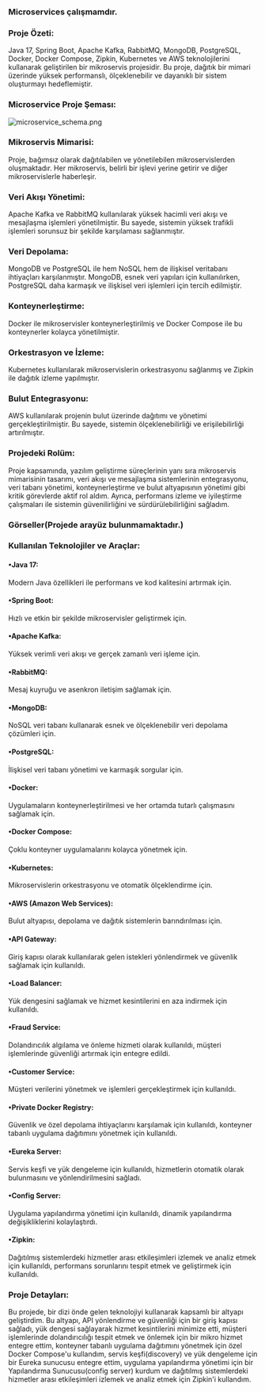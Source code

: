 ### Microservices çalışmamdır.

### Proje Özeti:
Java 17, Spring Boot, Apache Kafka, RabbitMQ, MongoDB, PostgreSQL, Docker, Docker Compose, Zipkin, Kubernetes ve AWS teknolojilerini kullanarak geliştirilen bir mikroservis projesidir. Bu proje, dağıtık bir mimari üzerinde yüksek performanslı, ölçeklenebilir ve dayanıklı bir sistem oluşturmayı hedeflemiştir.

### Microservice Proje Şeması:
![microservice_schema.png](microservice_schema.png)

### Mikroservis Mimarisi:
Proje, bağımsız olarak dağıtılabilen ve yönetilebilen mikroservislerden oluşmaktadır. Her mikroservis, belirli bir işlevi yerine getirir ve diğer mikroservislerle haberleşir.

### Veri Akışı Yönetimi:
Apache Kafka ve RabbitMQ kullanılarak yüksek hacimli veri akışı ve mesajlaşma işlemleri yönetilmiştir. Bu sayede, sistemin yüksek trafikli işlemleri sorunsuz bir şekilde karşılaması sağlanmıştır.

### Veri Depolama:
MongoDB ve PostgreSQL ile hem NoSQL hem de ilişkisel veritabanı ihtiyaçları karşılanmıştır. MongoDB, esnek veri yapıları için kullanılırken, PostgreSQL daha karmaşık ve ilişkisel veri işlemleri için tercih edilmiştir.

### Konteynerleştirme:
Docker ile mikroservisler konteynerleştirilmiş ve Docker Compose ile bu konteynerler kolayca yönetilmiştir.

### Orkestrasyon ve İzleme:
Kubernetes kullanılarak mikroservislerin orkestrasyonu sağlanmış ve Zipkin ile dağıtık izleme yapılmıştır.

### Bulut Entegrasyonu:
AWS kullanılarak projenin bulut üzerinde dağıtımı ve yönetimi gerçekleştirilmiştir. Bu sayede, sistemin ölçeklenebilirliği ve erişilebilirliği artırılmıştır.

### Projedeki Rolüm:
Proje kapsamında, yazılım geliştirme süreçlerinin yanı sıra mikroservis mimarisinin tasarımı, veri akışı ve mesajlaşma sistemlerinin entegrasyonu, veri tabanı yönetimi, konteynerleştirme ve bulut altyapısının yönetimi gibi kritik görevlerde aktif rol aldım. Ayrıca, performans izleme ve iyileştirme çalışmaları ile sistemin güvenilirliğini ve sürdürülebilirliğini sağladım.

### Görseller(Projede arayüz bulunmamaktadır.)


### Kullanılan Teknolojiler ve Araçlar:
#### •Java 17:
Modern Java özellikleri ile performans ve kod kalitesini artırmak için.
#### •Spring Boot:
Hızlı ve etkin bir şekilde mikroservisler geliştirmek için.
#### •Apache Kafka:
Yüksek verimli veri akışı ve gerçek zamanlı veri işleme için.
#### •RabbitMQ:
Mesaj kuyruğu ve asenkron iletişim sağlamak için.
#### •MongoDB:
NoSQL veri tabanı kullanarak esnek ve ölçeklenebilir veri depolama çözümleri için.
#### •PostgreSQL:
İlişkisel veri tabanı yönetimi ve karmaşık sorgular için.
#### •Docker:
Uygulamaların konteynerleştirilmesi ve her ortamda tutarlı çalışmasını sağlamak için.
#### •Docker Compose:
Çoklu konteyner uygulamalarını kolayca yönetmek için.
#### •Kubernetes:
Mikroservislerin orkestrasyonu ve otomatik ölçeklendirme için.
#### •AWS (Amazon Web Services):
Bulut altyapısı, depolama ve dağıtık sistemlerin barındırılması için.
#### •API Gateway:
Giriş kapısı olarak kullanılarak gelen istekleri yönlendirmek ve güvenlik sağlamak için kullanıldı.
#### •Load Balancer:
Yük dengesini sağlamak ve hizmet kesintilerini en aza indirmek için kullanıldı.
#### •Fraud Service:
Dolandırıcılık algılama ve önleme hizmeti olarak kullanıldı, müşteri işlemlerinde güvenliği artırmak için entegre edildi.
#### •Customer Service:
Müşteri verilerini yönetmek ve işlemleri gerçekleştirmek için kullanıldı.
#### •Private Docker Registry:
Güvenlik ve özel depolama ihtiyaçlarını karşılamak için kullanıldı, konteyner tabanlı uygulama dağıtımını yönetmek için kullanıldı.
#### •Eureka Server:
Servis keşfi ve yük dengeleme için kullanıldı, hizmetlerin otomatik olarak bulunmasını ve yönlendirilmesini sağladı.
#### •Config Server:
Uygulama yapılandırma yönetimi için kullanıldı, dinamik yapılandırma değişikliklerini kolaylaştırdı.
#### •Zipkin:
Dağıtılmış sistemlerdeki hizmetler arası etkileşimleri izlemek ve analiz etmek için kullanıldı, performans sorunlarını tespit etmek ve geliştirmek için kullanıldı.

### Proje Detayları:
Bu projede, bir dizi önde gelen teknolojiyi kullanarak kapsamlı bir altyapı geliştirdim. Bu altyapı, API yönlendirme ve güvenliği için bir giriş kapısı sağladı, yük dengesi sağlayarak hizmet kesintilerini minimize etti, müşteri işlemlerinde dolandırıcılığı tespit etmek ve önlemek için bir mikro hizmet entegre ettim, konteyner tabanlı uygulama dağıtımını yönetmek için özel Docker Compose'u kullandım, servis keşfi(discovery) ve yük dengeleme için bir Eureka sunucusu entegre ettim, uygulama yapılandırma yönetimi için bir Yapılandırma Sunucusu(config server) kurdum ve dağıtılmış sistemlerdeki hizmetler arası etkileşimleri izlemek ve analiz etmek için Zipkin'i kullandım.
